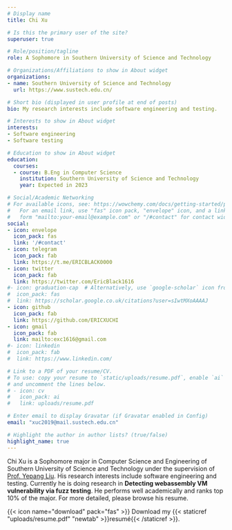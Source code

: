 ```yaml
---
# Display name
title: Chi Xu

# Is this the primary user of the site?
superuser: true

# Role/position/tagline
role: A Sophomore in Southern University of Science and Technology

# Organizations/Affiliations to show in About widget
organizations:
- name: Southern University of Science and Technology
  url: https://www.sustech.edu.cn/

# Short bio (displayed in user profile at end of posts)
bio: My research interests include software engineering and testing.

# Interests to show in About widget
interests:
- Software engineering
- Software testing

# Education to show in About widget
education:
  courses:
  - course: B.Eng in Computer Science
    institution: Southern University of Science and Technology
    year: Expected in 2023

# Social/Academic Networking
# For available icons, see: https://wowchemy.com/docs/getting-started/page-builder/#icons
#   For an email link, use "fas" icon pack, "envelope" icon, and a link in the
#   form "mailto:your-email@example.com" or "/#contact" for contact widget.
social:
- icon: envelope
  icon_pack: fas
  link: '/#contact'
- icon: telegram
  icon_pack: fab
  link: https://t.me/ERICBLACK0000
- icon: twitter
  icon_pack: fab
  link: https://twitter.com/EricBlack1616
#- icon: graduation-cap  # Alternatively, use `google-scholar` icon from `ai` icon pack
#  icon_pack: fas
#  link: https://scholar.google.co.uk/citations?user=sIwtMXoAAAAJ
- icon: github
  icon_pack: fab
  link: https://github.com/ERICXUCHI
- icon: gmail
  icon_pack: fab
  link: mailto:exc1616@gmail.com
#- icon: linkedin
#  icon_pack: fab
#  link: https://www.linkedin.com/

# Link to a PDF of your resume/CV.
# To use: copy your resume to `static/uploads/resume.pdf`, enable `ai` icons in `params.toml`, 
# and uncomment the lines below.
# - icon: cv
#   icon_pack: ai
#   link: uploads/resume.pdf

# Enter email to display Gravatar (if Gravatar enabled in Config)
email: "xuc2019@mail.sustech.edu.cn"

# Highlight the author in author lists? (true/false)
highlight_name: true
---
```


Chi Xu is a Sophomore major in Computer Science and Engineering of Southern University of Science and Technology under the supervision of [Prof. Yepang Liu](https://yepangliu.github.io/). His research interests include software engineering and testing. Currently he is doing research in **Detecting webassembly VM vulnerability via fuzz testing**. He performs well academically and ranks top 10% of the major. For more detailed, please browse his resume.


{{< icon name="download" pack="fas" >}} Download my {{< staticref "uploads/resume.pdf" "newtab" >}}resumé{{< /staticref >}}.
